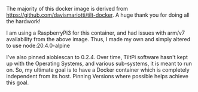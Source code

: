 The majority of this docker image is derived from https://github.com/davismariotti/tilt-docker. A huge thank you for doing all the hardwork!

I am using a RaspberryPi3 for this container, and had issues with arm/v7 availability from the above image. Thus, I made my own and simply altered to use node:20.4.0-alpine

I've also pinned aioblescan to 0.2.4. Over time, TiltPi software hasn't kept up with the Operating Systems, and various sub-systems, it is meant to run on. So, my ultimate goal is to have a Docker container which is completely independent from its host. Pinning Versions where possible helps achieve this goal.